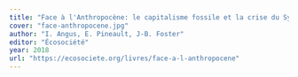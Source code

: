```yaml
---
title: "Face à l'Anthropocène: le capitalisme fossile et la crise du Système planétaire"
cover: "face-anthropocene.jpg"
author: "I. Angus, E. Pineault, J-B. Foster"
editor: "Écosociété"
year: 2018
url: "https://ecosociete.org/livres/face-a-l-anthropocene"
---
```

